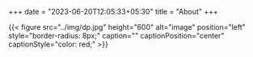 +++
date = "2023-06-20T12:05:33+05:30"
title = "About"
+++


{{< figure src="../img/dp.jpg" height="600"  alt="image" position="left" style="border-radius: 8px;" caption="" captionPosition="center" captionStyle="color: red;" >}}

